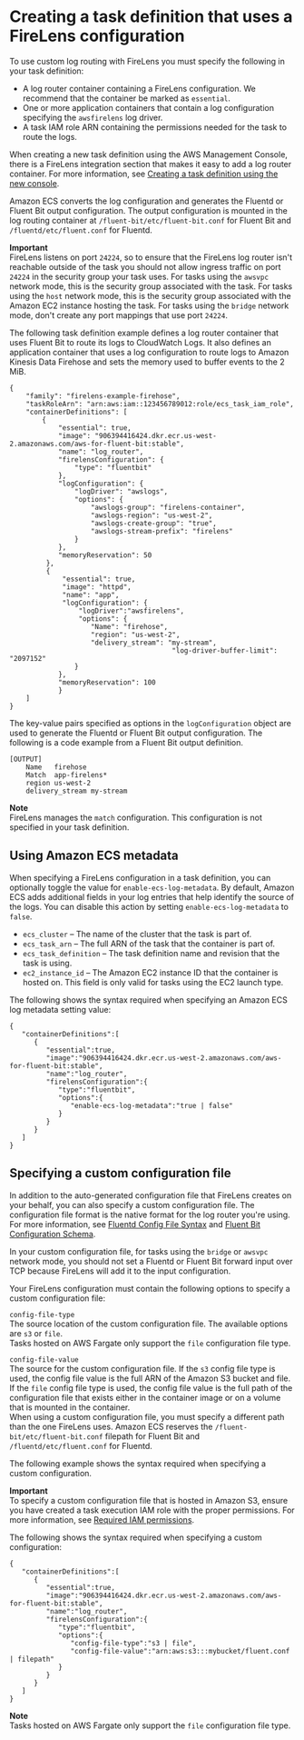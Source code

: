 # Creating a task definition that uses a FireLens configuration<a name="firelens-taskdef"></a>

To use custom log routing with FireLens you must specify the following in your task definition:
+ A log router container containing a FireLens configuration\. We recommend that the container be marked as `essential`\.
+ One or more application containers that contain a log configuration specifying the `awsfirelens` log driver\.
+ A task IAM role ARN containing the permissions needed for the task to route the logs\.

When creating a new task definition using the AWS Management Console, there is a FireLens integration section that makes it easy to add a log router container\. For more information, see [Creating a task definition using the new console](create-task-definition.md)\.

Amazon ECS converts the log configuration and generates the Fluentd or Fluent Bit output configuration\. The output configuration is mounted in the log routing container at `/fluent-bit/etc/fluent-bit.conf` for Fluent Bit and `/fluentd/etc/fluent.conf` for Fluentd\.

**Important**  
FireLens listens on port `24224`, so to ensure that the FireLens log router isn't reachable outside of the task you should not allow ingress traffic on port `24224` in the security group your task uses\. For tasks using the `awsvpc` network mode, this is the security group associated with the task\. For tasks using the `host` network mode, this is the security group associated with the Amazon EC2 instance hosting the task\. For tasks using the `bridge` network mode, don't create any port mappings that use port `24224`\.

The following task definition example defines a log router container that uses Fluent Bit to route its logs to CloudWatch Logs\. It also defines an application container that uses a log configuration to route logs to Amazon Kinesis Data Firehose and sets the memory used to buffer events to the 2 MiB\.

```
{
	"family": "firelens-example-firehose",
	"taskRoleArn": "arn:aws:iam::123456789012:role/ecs_task_iam_role",
	"containerDefinitions": [
		{
			"essential": true,
			"image": "906394416424.dkr.ecr.us-west-2.amazonaws.com/aws-for-fluent-bit:stable",
			"name": "log_router",
			"firelensConfiguration": {
				"type": "fluentbit"
			},
			"logConfiguration": {
				"logDriver": "awslogs",
				"options": {
					"awslogs-group": "firelens-container",
					"awslogs-region": "us-west-2",
					"awslogs-create-group": "true",
					"awslogs-stream-prefix": "firelens"
				}
			},
			"memoryReservation": 50
		 },
		 {
			 "essential": true,
			 "image": "httpd",
			 "name": "app",
			 "logConfiguration": {
				 "logDriver":"awsfirelens",
				 "options": {
					"Name": "firehose",
					"region": "us-west-2",
					"delivery_stream": "my-stream",
                                        "log-driver-buffer-limit": "2097152"
				}
			},
			"memoryReservation": 100		
            }
	]
}
```

The key\-value pairs specified as options in the `logConfiguration` object are used to generate the Fluentd or Fluent Bit output configuration\. The following is a code example from a Fluent Bit output definition\.

```
[OUTPUT]
    Name   firehose
    Match  app-firelens*
    region us-west-2
    delivery_stream my-stream
```

**Note**  
FireLens manages the `match` configuration\. This configuration is not specified in your task definition\. 

## Using Amazon ECS metadata<a name="firelens-taskdef-metadata"></a>

When specifying a FireLens configuration in a task definition, you can optionally toggle the value for `enable-ecs-log-metadata`\. By default, Amazon ECS adds additional fields in your log entries that help identify the source of the logs\. You can disable this action by setting `enable-ecs-log-metadata` to `false`\.
+ `ecs_cluster` – The name of the cluster that the task is part of\.
+ `ecs_task_arn` – The full ARN of the task that the container is part of\.
+ `ecs_task_definition` – The task definition name and revision that the task is using\.
+ `ec2_instance_id` – The Amazon EC2 instance ID that the container is hosted on\. This field is only valid for tasks using the EC2 launch type\.

The following shows the syntax required when specifying an Amazon ECS log metadata setting value:

```
{
   "containerDefinitions":[
      {
         "essential":true,
         "image":"906394416424.dkr.ecr.us-west-2.amazonaws.com/aws-for-fluent-bit:stable",
         "name":"log_router",
         "firelensConfiguration":{
            "type":"fluentbit",
            "options":{
               "enable-ecs-log-metadata":"true | false"
            }
         }
      }
   ]
}
```

## Specifying a custom configuration file<a name="firelens-taskdef-customconfig"></a>

In addition to the auto\-generated configuration file that FireLens creates on your behalf, you can also specify a custom configuration file\. The configuration file format is the native format for the log router you're using\. For more information, see [Fluentd Config File Syntax](https://docs.fluentd.org/configuration/config-file) and [Fluent Bit Configuration Schema](https://fluentbit.io/documentation/0.14/configuration/schema.html)\.

In your custom configuration file, for tasks using the `bridge` or `awsvpc` network mode, you should not set a Fluentd or Fluent Bit forward input over TCP because FireLens will add it to the input configuration\.

Your FireLens configuration must contain the following options to specify a custom configuration file:

`config-file-type`  
The source location of the custom configuration file\. The available options are `s3` or `file`\.  
Tasks hosted on AWS Fargate only support the `file` configuration file type\.

`config-file-value`  
The source for the custom configuration file\. If the `s3` config file type is used, the config file value is the full ARN of the Amazon S3 bucket and file\. If the `file` config file type is used, the config file value is the full path of the configuration file that exists either in the container image or on a volume that is mounted in the container\.  
When using a custom configuration file, you must specify a different path than the one FireLens uses\. Amazon ECS reserves the `/fluent-bit/etc/fluent-bit.conf` filepath for Fluent Bit and `/fluentd/etc/fluent.conf` for Fluentd\.

The following example shows the syntax required when specifying a custom configuration\.

**Important**  
To specify a custom configuration file that is hosted in Amazon S3, ensure you have created a task execution IAM role with the proper permissions\. For more information, see [Required IAM permissions](using_firelens.md#firelens-iam)\.

The following shows the syntax required when specifying a custom configuration:

```
{
   "containerDefinitions":[
      {
         "essential":true,
         "image":"906394416424.dkr.ecr.us-west-2.amazonaws.com/aws-for-fluent-bit:stable",
         "name":"log_router",
         "firelensConfiguration":{
            "type":"fluentbit",
            "options":{
               "config-file-type":"s3 | file",
               "config-file-value":"arn:aws:s3:::mybucket/fluent.conf | filepath"
            }
         }
      }
   ]
}
```

**Note**  
Tasks hosted on AWS Fargate only support the `file` configuration file type\.